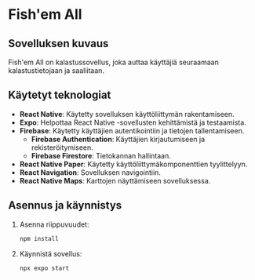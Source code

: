 # Fish'em All

## Sovelluksen kuvaus
Fish'em All on kalastussovellus, joka auttaa käyttäjiä seuraamaan kalastustietojaan ja saaliitaan.

## Käytetyt teknologiat
- **React Native**: Käytetty sovelluksen käyttöliittymän rakentamiseen.
- **Expo**: Helpottaa React Native -sovellusten kehittämistä ja testaamista.
- **Firebase**: Käytetty käyttäjien autentikointiin ja tietojen tallentamiseen.
  - **Firebase Authentication**: Käyttäjien kirjautumiseen ja rekisteröitymiseen.
  - **Firebase Firestore**: Tietokannan hallintaan.
- **React Native Paper**: Käytetty käyttöliittymäkomponenttien tyylittelyyn.
- **React Navigation**: Sovelluksen navigointiin.
- **React Native Maps**: Karttojen näyttämiseen sovelluksessa.

## Asennus ja käynnistys
1. Asenna riippuvuudet:
    ```sh
    npm install
    ```
2. Käynnistä sovellus:
    ```sh
    npx expo start
    ```